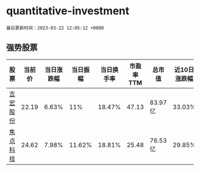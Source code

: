 # quantitative-investment

`最后更新时间：2023-03-22 12:05:12 +0800`

## 强势股票

|股票|当前价|当日涨跌幅|当日振幅|当日换手率|市盈率TTM|总市值|近10日涨跌幅|
|----|----|----|----|----|----|----|----|
|[吉宏股份](https://xueqiu.com/S/SZ002803)|22.19|6.63%|11%|18.47%|47.13|83.97亿|33.03%|
|[焦点科技](https://xueqiu.com/S/SZ002315)|24.62|7.98%|11.62%|18.81%|25.48|76.53亿|29.85%|
